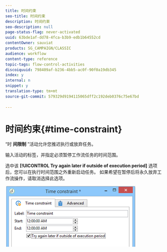 ```yaml
---
title: 时间约束
seo-title: 时间约束
description: 时间约束
seo-description: null
page-status-flag: never-activated
uuid: 63bde1af-dd78-4fca-b3b9-edb1b64552cd
contentOwner: sauviat
products: SG_CAMPAIGN/CLASSIC
audience: workflow
content-type: reference
topic-tags: flow-control-activities
discoiquuid: 798409af-b236-4bb5-ac0f-90f0a19db345
index: y
internal: n
snippet: y
translation-type: tm+mt
source-git-commit: 579329d9194115065dff2c192deb0376c75e67bd

---
```



# 时间约束{#time-constraint}

“时 **间限制** ”活动允许您推迟执行或放弃任务。

输入活动的标签，并指定必须暂停工作流任务的时间范围。

选中该 **[!UICONTROL Try again later if outside of execution period]** 选项后，您可以在执行时间范围之外重新启动任务。 如果希望在暂停后将永久放弃工作流操作，请取消选择此选项。

![](assets/s_user_scheduled_wait.png)

